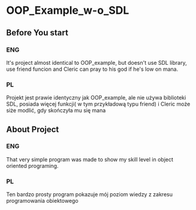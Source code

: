 # OOP_Example_w-o_SDL
## Before You start
### ENG
It's project almost identical to OOP_example, but doesn't use SDL library, use friend funcion and Cleric can pray to his god if he's low on mana.

### PL
Projekt jest prawie identyczny jak OOP_example, ale nie używa biblioteki SDL, posiada więcej funkcji( w tym przykładową typu friend) i Cleric może siże modlić, gdy skończyła mu się mana

## About Project
### ENG

That very simple program was made to show my skill level in object oriented programing.

### PL 
Ten bardzo prosty program pokazuje mój poziom wiedzy z zakresu programowania obiektowego
